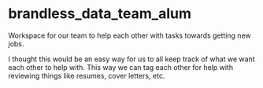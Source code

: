# brandless_data_team_alum
Workspace for our team to help each other with tasks towards getting new jobs.

I thought this would be an easy way for us to all keep track of what we want each other to help with. This way we can tag each other for help with reviewing things like resumes, cover letters, etc.
